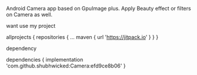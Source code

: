 Android Camera app based on GpuImage plus. Apply Beauty effect or filters on Camera as well.


want use my project

allprojects {
		repositories {
			...
			maven { url 'https://jitpack.io' }
		}
	}


dependency

dependencies {
	        implementation 'com.github.shubhwicked:Camera:efd9ce8b06'
	}
